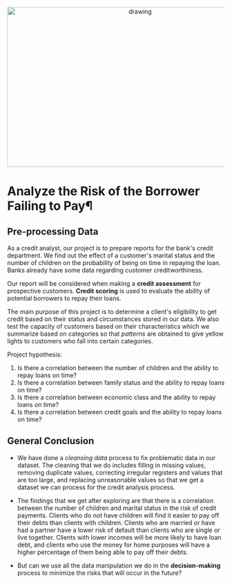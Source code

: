 <p align="center">
  <a href="https://practicum.com/id-idn/">
    <img src="https://github.com/syaiddewantoro/resources/blob/main/project%20image/bank%20credit.png" alt="drawing" width="600" height="370">
  </a>
</p>

# Analyze the Risk of the Borrower Failing to Pay¶

## Pre-processing Data

As a credit analyst, our project is to prepare reports for the bank's credit department. We find out the effect of a customer's marital status and the number of children on the probability of being on time in repaying the loan. Banks already have some data regarding customer creditworthiness.

Our report will be considered when making a **credit assessment** for prospective customers. **Credit scoring** is used to evaluate the ability of potential borrowers to repay their loans.

The main purpose of this project is to determine a client's eligibility to get credit based on their status and circumstances stored in our data. We also test the capacity of customers based on their characteristics which we summarize based on categories so that *patterns* are obtained to give yellow lights to customers who fall into certain categories.

Project hypothesis:
1. Is there a correlation between the number of children and the ability to repay loans on time?
2. Is there a correlation between family status and the ability to repay loans on time?
3. Is there a correlation between economic class and the ability to repay loans on time?
4. Is there a correlation between credit goals and the ability to repay loans on time?

## General Conclusion

- We have done a *cleansing data* process to fix problematic data in our dataset. The cleaning that we do includes filling in missing values, removing duplicate values, correcting irregular registers and values that are too large, and replacing unreasonable values so that we get a dataset we can process for the credit analysis process.

- The findings that we get after exploring are that there is a correlation between the number of children and marital status in the risk of credit payments. Clients who do not have children will find it easier to pay off their debts than clients with children. Clients who are married or have had a partner have a lower risk of default than clients who are single or live together.
Clients with lower incomes will be more likely to have loan debt, and clients who use the money for home purposes will have a higher percentage of them being able to pay off their debts.

- But can we use all the data manipulation we do in the **decision-making** process to minimize the risks that will occur in the future?
